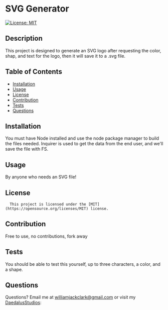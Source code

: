 # SVG Generator
  [![License: MIT](https://img.shields.io/badge/License-MIT-yellow.svg)](https://opensource.org/licenses/MIT)
  ## Description
  This project is designed to generate an SVG logo after requesting the color, shap, and text for the logo, then it will save it to a .svg file.
  ## Table of Contents
  * [Installation](#installation)
  * [Usage](#usage)
  * [License](#license)
  * [Contribution](#contribution)
  * [Tests](#tests)
  * [Questions](#questions)
   
  ## Installation
  You must have Node installed and use the node package manager to build the files needed.  Inquirer is used to get the data from the end user, and we'll save the file with FS.

  ## Usage
  By anyone who needs an SVG file!

  ## License
      This project is licensed under the [MIT](https://opensource.org/licenses/MIT) license.

  ## Contribution
  Free to use, no contributions, fork away

  ## Tests
  You should be able to test this yourself, up to three characters, a color, and a shape.

  ## Questions
  Questions?  Email me at williamjackclark@gmail.com or visit my [DaedalusStudios](GitHub):
  
